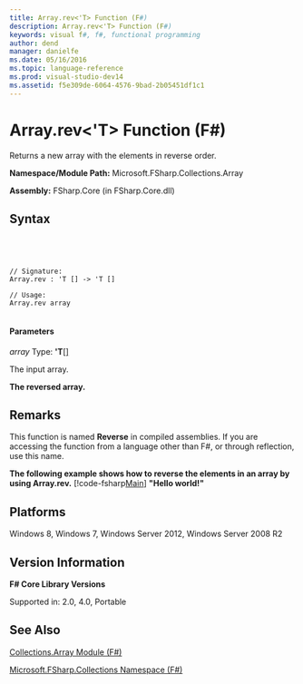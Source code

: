 ```yaml
---
title: Array.rev<'T> Function (F#)
description: Array.rev<'T> Function (F#)
keywords: visual f#, f#, functional programming
author: dend
manager: danielfe
ms.date: 05/16/2016
ms.topic: language-reference
ms.prod: visual-studio-dev14
ms.assetid: f5e309de-6064-4576-9bad-2b05451df1c1 
---
```


# Array.rev<'T> Function (F#)

Returns a new array with the elements in reverse order.

**Namespace/Module Path:** Microsoft.FSharp.Collections.Array

**Assembly:** FSharp.Core (in FSharp.Core.dll)


## Syntax



```




// Signature:
Array.rev : 'T [] -> 'T []

// Usage:
Array.rev array


```





#### Parameters
*array*
Type: **'T**[[]](http://msdn.microsoft.com/en-us/library/def20292-9aae-4596-9275-b94e594f8493)


The input array.



**The reversed array.**
## Remarks
This function is named **Reverse** in compiled assemblies. If you are accessing the function from a language other than F#, or through reflection, use this name.

**The following example shows how to reverse the elements in an array by using Array.rev.**
[!code-fsharp[Main](snippets/fsarrays/snippet18.fs)]
**"Hello world!"**
## Platforms
Windows 8, Windows 7, Windows Server 2012, Windows Server 2008 R2


## Version Information
**F# Core Library Versions**

Supported in: 2.0, 4.0, Portable




## See Also
[Collections.Array Module &#40;F&#35;&#41;](Collections.Array-Module-%5BFSharp%5D.md)

[Microsoft.FSharp.Collections Namespace &#40;F&#35;&#41;](Microsoft.FSharp.Collections-Namespace-%5BFSharp%5D.md)

